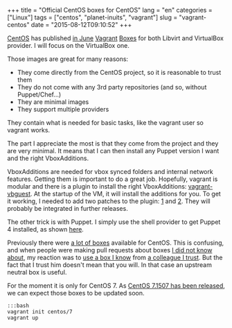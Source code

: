 +++
title = "Official CentOS boxes for CentOS"
lang = "en"
categories = ["Linux"]
tags = ["centos", "planet-inuits", "vagrant"]
slug = "vagrant-centos"
date = "2015-08-12T09:10:52"
+++

[CentOS][cos] has published [in June][mail] [Vagrant][vg] [Boxes][obox] for both Libvirt and VirtualBox provider.
I will focus on the VirtualBox one.

Those images are great for many reasons:

* They come directly from the CentOS project, so it is reasonable to trust them
* They do not come with any 3rd party repositories (and so, without Puppet/Chef...)
* They are minimal images
* They support multiple providers

They contain what is needed for basic tasks, like the vagrant user so vagrant works.

The part I appreciate the most is that they come from the project and they are very minimal. It
means that I can then install any Puppet version I want and the right VboxAdditions.

VboxAdditions are needed for vbox synced folders and internal network features.
Getting them is important to do a great job. Hopefully, vagrant is modular and
there is a plugin to install the right VboxAdditions: [vagrant-vbguest][vbg]. At the startup
of the VM, it will install the additions for you. To get it working, I needed to
add two patches to the plugin: [1][vbg1] and [2][vbg2]. They will probably be integrated
in further releases.

The other trick is with Puppet. I simply use the shell provider to get
Puppet 4 installed, as shown [here][trick].

Previously there were [a lot of boxes][box] available for CentOS. This is confusing,
and when people were making pull requests about boxes [I did not know about][pr],
my reaction was to [use a box I know][janb] from [a colleague I trust][jani].
But the fact that I trust him doesn't mean that you will. In that case an upstream
neutral box is useful.

For the moment it is only for CentOS 7. As [CentOS 7.1507 has been released][1507], we can expect
those boxes to be updated soon.


    :::bash
    vagrant init centos/7
    vagrant up


[vg]: https://www.vagrantup.com/
[cos]: http://centos.org
[mail]: http://lists.centos.org/pipermail/centos-announce/2015-June/021162.html
[box]: https://atlas.hashicorp.com/boxes/search?utf8=%E2%9C%93&sort=&provider=&q=centos
[obox]: https://atlas.hashicorp.com/centos/
[pr]: https://github.com/roidelapluie/vagrant-gerrit/pull/1/files
[janb]: https://github.com/roidelapluie/vagrant-gerrit/commit/09e1772c902681edb13a1fd87ec2e6111ac60003
[jani]: https://atlas.hashicorp.com/vStone
[trick]: https://github.com/roidelapluie/vagrant-phabricator/blob/master/Vagrantfile#L7-L14
[vbg]: https://github.com/dotless-de/vagrant-vbguest
[vbg1]: https://github.com/dotless-de/vagrant-vbguest/pull/162/commits
[vbg2]: https://github.com/dotless-de/vagrant-vbguest/pull/155/commits
[1507]: http://lists.centos.org/pipermail/centos-announce/2015-August/021307.html
